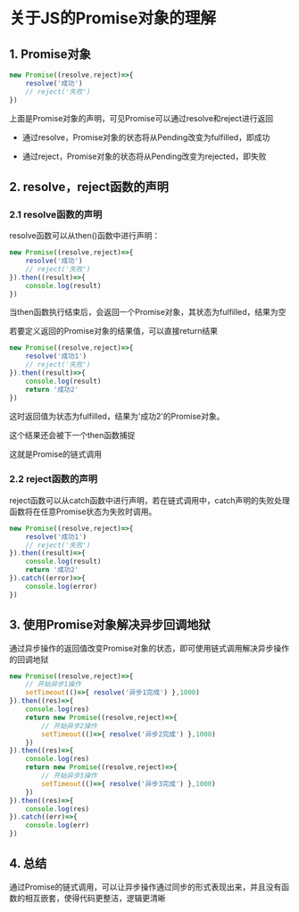 # 关于JS的Promise对象的理解

## 1. Promise对象

```js
new Promise((resolve,reject)=>{
    resolve('成功')
    // reject('失败')
})
```

上面是Promise对象的声明，可见Promise可以通过resolve和reject进行返回

- 通过resolve，Promise对象的状态将从Pending改变为fulfilled，即成功

- 通过reject，Promise对象的状态将从Pending改变为rejected，即失败

## 2. resolve，reject函数的声明

### 2.1 resolve函数的声明

resolve函数可以从then()函数中进行声明：

```js
new Promise((resolve,reject)=>{
    resolve('成功')
    // reject('失败')
}).then((result)=>{
    console.log(result)
})
```

当then函数执行结束后，会返回一个Promise对象，其状态为fulfilled，结果为空

若要定义返回的Promise对象的结果值，可以直接return结果

```js
new Promise((resolve,reject)=>{
    resolve('成功1')
    // reject('失败')
}).then((result)=>{
    console.log(result)
    return '成功2'
})
```

这时返回值为状态为fulfilled，结果为'成功2'的Promise对象。

这个结果还会被下一个then函数捕捉

这就是Promise的链式调用

### 2.2 reject函数的声明

reject函数可以从catch函数中进行声明，若在链式调用中，catch声明的失败处理函数将在任意Promise状态为失败时调用。

```js
new Promise((resolve,reject)=>{
    resolve('成功1')
    // reject('失败')
}).then((result)=>{
    console.log(result)
    return '成功2'
}).catch((error)=>{
    console.log(error)
})
```

## 3. 使用Promise对象解决异步回调地狱

通过异步操作的返回值改变Promise对象的状态，即可使用链式调用解决异步操作的回调地狱

```js
new Promise((resolve,reject)=>{
    // 开始异步1操作
    setTimeout(()=>{ resolve('异步1完成') },1000)
}).then((res)=>{
    console.log(res)
    return new Promise((resolve,reject)=>{
        // 开始异步2操作
        setTimeout(()=>{ resolve('异步2完成') },1000)
    })
}).then((res)=>{
    console.log(res)
    return new Promise((resolve,reject)=>{
        // 开始异步3操作
        setTimeout(()=>{ resolve('异步3完成') },1000)
    })
}).then((res)=>{
    console.log(res)
}).catch((err)=>{
    console.log(err)
})
```

## 4. 总结

通过Promise的链式调用，可以让异步操作通过同步的形式表现出来，并且没有函数的相互嵌套，使得代码更整洁，逻辑更清晰